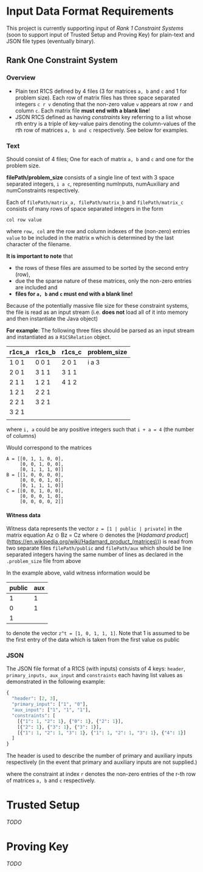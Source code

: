 # Input Data Format Requirements

This project is currently supporting input of *Rank 1 Constraint Systems* (soon to support input of Trusted Setup and Proving Key) for plain-text and JSON file types (eventually binary).

## Rank One Constraint System

### Overview

- Plain text R1CS defined by 4 files (3 for matrices `a, b` and `c` and 1 for problem size). Each row of matrix files has three space separated integers `c r v` denoting that the non-zero value `v` appears at row `r` and column `c`. Each matrix file **must end with a blank line**!
- JSON R1CS defined as having *constraints* key referring to a list whose rth entry is a triple of key-value pairs denoting the column-values of the rth row of matrices `a, b and c` respectively. See below for examples.
   
### Text

Should consist of 4 files; One for each of matrix `a, b` and `c` and one for the problem size.

**filePath/problem_size** consists of a single line of text with 3 space separated integers, `i a c`, representing numInputs, numAuxiliary and numConstraints respectively.

Each of `filePath/matrix_a, filePath/matrix_b` and `filePath/matrix_c` consists of many rows of space separated integers in the form 
 
 ```
 col row value
 ```
 where `row, col` are the row and column indexes of the (non-zero) entries `value` to be included in the matrix `m` which is determined by the last character of the filename.
 
 **It is important to note** that 
 
 - the rows of these files are assumed to be sorted by the second entry (row),
 - due the the sparse nature of these matrices, only the non-zero entries are included and
 - **files for `a, b` and `c` must end with a blank line!**
 
 Because of the potentially massive file size for these constraint systems, the file is read as an input stream (i.e. **does not** load all of it into memory and then instantiate the Java object)
 
 **For example**: The following three files should be parsed as an input stream and instantiated as a `R1CSRelation` object.
 
 |**r1cs_a** | **r1cs_b**| **r1cs_c** | **problem_size** |
 |-----------|-----------|------------|------------------|
 | 1 0 1     | 0 0 1     | 2 0 1      | i a 3            |
 | 2 0 1     | 3 1 1     | 3 1 1      |                  |
 | 2 1 1     | 1 2 1     | 4 1 2      |                  |
 | 1 2 1     | 2 2 1     |            |                  |
 | 2 2 1     | 3 2 1     |            |                  |
 | 3 2 1     |           |            |                  |
 |           |           |            |                  |
 
 where `i, a` could be any positive integers such that `i + a = 4` (the number of columns)
 
 Would correspond to the matrices
 
 ```
 A = [[0, 1, 1, 0, 0], 
      [0, 0, 1, 0, 0], 
      [0, 1, 1, 1, 0]]
 B = [[1, 0, 0, 0, 0], 
      [0, 0, 0, 1, 0], 
      [0, 1, 1, 1, 0]]
 C = [[0, 0, 1, 0, 0], 
      [0, 0, 0, 1, 0], 
      [0, 0, 0, 0, 2]]
 ```
 
 #### Witness data

Witness data represents the vector `z = [1 | public | private]` in the matrix equation Az &#8857; Bz = Cz where &#8857; denotes the  [*Hadamard product*](https://en.wikipedia.org/wiki/Hadamard_product_(matrices\))
is read from two separate files `filePath/public` and `filePath/aux` which should be line separated integers having the same number of lines as declared in the `.problem_size` file from above

In the example above, valid witness information would be

|**public**|**aux**|
|----------|-------|
| 1        |  1    |
| 0        |  1    |
| 1        |       |

to denote the vector `z^t = [1, 0, 1, 1, 1]`. Note that 1 is assumed to be the first entry of the data which is taken from the first value os public

### JSON

The JSON file format of a R1CS (with inputs) consists of 4 keys: `header`, `primary_inputs, aux_input` and `constraints` each having list values as demonstrated in the following example:

```python
{
  "header": [2, 3],
  "primary_input": ["1", "0"],
  "aux_input": ["1", "1", "1"],
  "constraints": [
    [{"1": 1, "2": 1}, {"0": 1}, {"2": 1}],
    [{"2": 1}, {"3": 1}, {"3": 1}],
    [{"1": 1, "2": 1, "3": 1}, {"1": 1, "2": 1, "3": 1}, {"4": 1}]
  ]
}
```

The header is used to describe the number of primary and auxiliary inputs respectively (in the event that primary and auxiliary inputs are not supplied.)

where the constraint at index `r` denotes the non-zero entries of the r-th row of matrices `a, b` and `c` respectively. 

# Trusted Setup


*TODO*

# Proving Key

*TODO*


